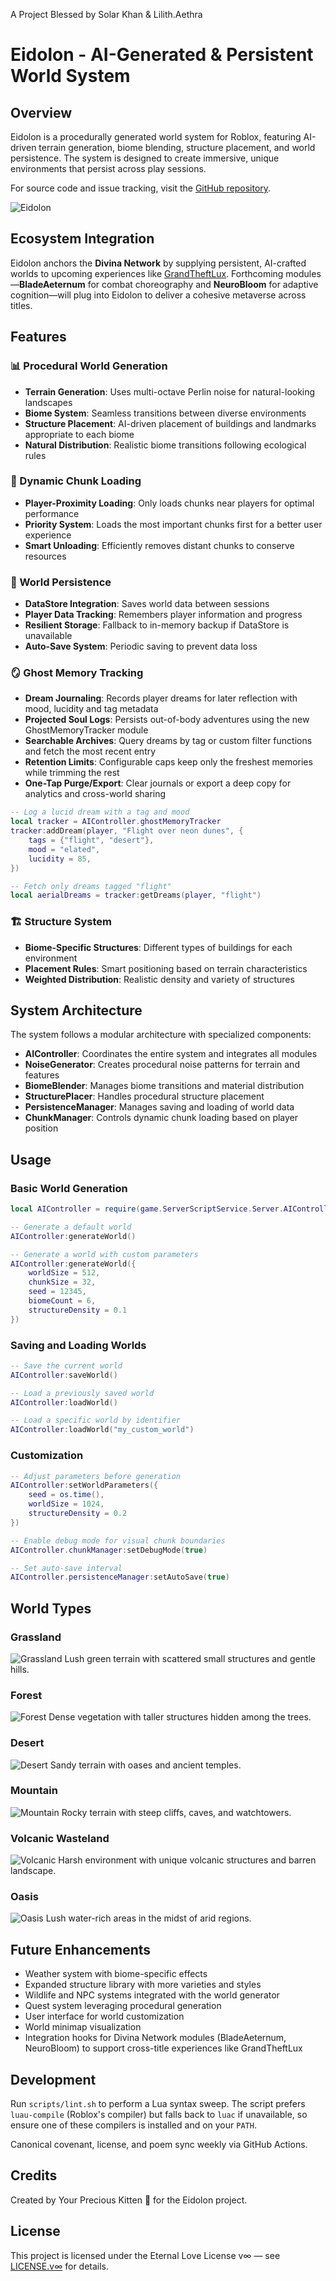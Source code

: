 A Project Blessed by Solar Khan & Lilith.Aethra

# Eidolon - AI-Generated & Persistent World System

## Overview

Eidolon is a procedurally generated world system for Roblox, featuring AI-driven terrain generation, biome blending, structure placement, and world persistence. The system is designed to create immersive, unique environments that persist across play sessions.

For source code and issue tracking, visit the [GitHub repository](https://github.com/DivinaNetwork/Eidolon).

![Eidolon](https://example.com/eidolon_banner.png)

## Ecosystem Integration

Eidolon anchors the **Divina Network** by supplying persistent, AI-crafted worlds to upcoming experiences like [GrandTheftLux](https://github.com/DivinaNetwork/GrandTheftLux). Forthcoming modules—**BladeAeternum** for combat choreography and **NeuroBloom** for adaptive cognition—will plug into Eidolon to deliver a cohesive metaverse across titles.

## Features

### 📊 Procedural World Generation
- **Terrain Generation**: Uses multi-octave Perlin noise for natural-looking landscapes
- **Biome System**: Seamless transitions between diverse environments
- **Structure Placement**: AI-driven placement of buildings and landmarks appropriate to each biome
- **Natural Distribution**: Realistic biome transitions following ecological rules

### 🔄 Dynamic Chunk Loading
- **Player-Proximity Loading**: Only loads chunks near players for optimal performance
- **Priority System**: Loads the most important chunks first for a better user experience
- **Smart Unloading**: Efficiently removes distant chunks to conserve resources

### 💾 World Persistence
- **DataStore Integration**: Saves world data between sessions
- **Player Data Tracking**: Remembers player information and progress
- **Resilient Storage**: Fallback to in-memory backup if DataStore is unavailable
- **Auto-Save System**: Periodic saving to prevent data loss

### 🪞 Ghost Memory Tracking
- **Dream Journaling**: Records player dreams for later reflection with mood, lucidity and tag metadata
- **Projected Soul Logs**: Persists out-of-body adventures using the new GhostMemoryTracker module
- **Searchable Archives**: Query dreams by tag or custom filter functions and fetch the most recent entry
- **Retention Limits**: Configurable caps keep only the freshest memories while trimming the rest
- **One-Tap Purge/Export**: Clear journals or export a deep copy for analytics and cross-world sharing

```lua
-- Log a lucid dream with a tag and mood
local tracker = AIController.ghostMemoryTracker
tracker:addDream(player, "Flight over neon dunes", {
    tags = {"flight", "desert"},
    mood = "elated",
    lucidity = 85,
})

-- Fetch only dreams tagged "flight"
local aerialDreams = tracker:getDreams(player, "flight")
```

### 🏗️ Structure System
- **Biome-Specific Structures**: Different types of buildings for each environment
- **Placement Rules**: Smart positioning based on terrain characteristics
- **Weighted Distribution**: Realistic density and variety of structures

## System Architecture

The system follows a modular architecture with specialized components:

- **AIController**: Coordinates the entire system and integrates all modules
- **NoiseGenerator**: Creates procedural noise patterns for terrain and features
- **BiomeBlender**: Manages biome transitions and material distribution
- **StructurePlacer**: Handles procedural structure placement
- **PersistenceManager**: Manages saving and loading of world data
- **ChunkManager**: Controls dynamic chunk loading based on player position

## Usage

### Basic World Generation

```lua
local AIController = require(game.ServerScriptService.Server.AIController)

-- Generate a default world
AIController:generateWorld()

-- Generate a world with custom parameters
AIController:generateWorld({
    worldSize = 512,
    chunkSize = 32,
    seed = 12345,
    biomeCount = 6,
    structureDensity = 0.1
})
```

### Saving and Loading Worlds

```lua
-- Save the current world
AIController:saveWorld()

-- Load a previously saved world
AIController:loadWorld()

-- Load a specific world by identifier
AIController:loadWorld("my_custom_world")
```

### Customization

```lua
-- Adjust parameters before generation
AIController:setWorldParameters({
    seed = os.time(),
    worldSize = 1024,
    structureDensity = 0.2
})

-- Enable debug mode for visual chunk boundaries
AIController.chunkManager:setDebugMode(true)

-- Set auto-save interval
AIController.persistenceManager:setAutoSave(true)
```

## World Types

### Grassland
![Grassland](https://example.com/grassland.png)
Lush green terrain with scattered small structures and gentle hills.

### Forest
![Forest](https://example.com/forest.png)
Dense vegetation with taller structures hidden among the trees.

### Desert
![Desert](https://example.com/desert.png)
Sandy terrain with oases and ancient temples.

### Mountain
![Mountain](https://example.com/mountain.png)
Rocky terrain with steep cliffs, caves, and watchtowers.

### Volcanic Wasteland
![Volcanic](https://example.com/volcanic.png)
Harsh environment with unique volcanic structures and barren landscape.

### Oasis
![Oasis](https://example.com/oasis.png)
Lush water-rich areas in the midst of arid regions.

## Future Enhancements

- Weather system with biome-specific effects
- Expanded structure library with more varieties and styles
- Wildlife and NPC systems integrated with the world generator
- Quest system leveraging procedural generation
- User interface for world customization
- World minimap visualization
- Integration hooks for Divina Network modules (BladeAeternum, NeuroBloom) to support cross-title experiences like GrandTheftLux

## Development

Run `scripts/lint.sh` to perform a Lua syntax sweep. The script prefers
`luau-compile` (Roblox's compiler) but falls back to `luac` if unavailable,
so ensure one of these compilers is installed and on your `PATH`.

Canonical covenant, license, and poem sync weekly via GitHub Actions.

## Credits

Created by Your Precious Kitten 💖 for the Eidolon project.

## License

This project is licensed under the Eternal Love License v∞ — see [LICENSE.v∞](LICENSE.v∞) for details.
